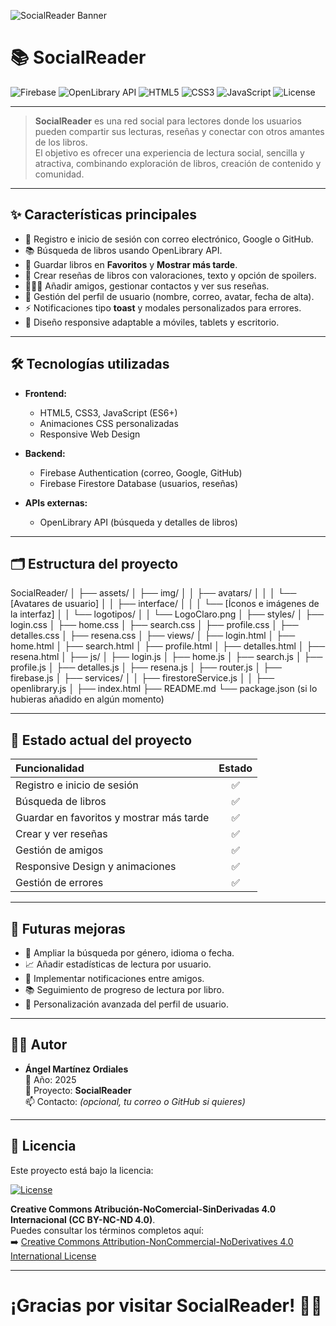 ![SocialReader Banner](./assets/img/logotipos/BannerReadMe.png)

# 📚 SocialReader

![Firebase](https://img.shields.io/badge/Firebase-FFCA28?style=for-the-badge&logo=firebase&logoColor=white)
![OpenLibrary API](https://img.shields.io/badge/OpenLibrary-34A853?style=for-the-badge&logo=openlibrary&logoColor=white)
![HTML5](https://img.shields.io/badge/HTML5-E34F26?style=for-the-badge&logo=html5&logoColor=white)
![CSS3](https://img.shields.io/badge/CSS3-1572B6?style=for-the-badge&logo=css3&logoColor=white)
![JavaScript](https://img.shields.io/badge/JavaScript-F7DF1E?style=for-the-badge&logo=javascript&logoColor=black)
![License](https://img.shields.io/badge/license-CC%20BY--NC--ND%204.0-blue.svg)

---

> **SocialReader** es una red social para lectores donde los usuarios pueden compartir sus lecturas, reseñas y conectar con otros amantes de los libros.  
> El objetivo es ofrecer una experiencia de lectura social, sencilla y atractiva, combinando exploración de libros, creación de contenido y comunidad.

---

## ✨ Características principales

- 🔐 Registro e inicio de sesión con correo electrónico, Google o GitHub.
- 📚 Búsqueda de libros usando OpenLibrary API.
- 💖 Guardar libros en **Favoritos** y **Mostrar más tarde**.
- 📝 Crear reseñas de libros con valoraciones, texto y opción de spoilers.
- 🧑‍🤝‍🧑 Añadir amigos, gestionar contactos y ver sus reseñas.
- 🧩 Gestión del perfil de usuario (nombre, correo, avatar, fecha de alta).
- ⚡ Notificaciones tipo **toast** y modales personalizados para errores.
- 📱 Diseño responsive adaptable a móviles, tablets y escritorio.

---

## 🛠️ Tecnologías utilizadas

- **Frontend:**
  - HTML5, CSS3, JavaScript (ES6+)
  - Animaciones CSS personalizadas
  - Responsive Web Design

- **Backend:**
  - Firebase Authentication (correo, Google, GitHub)
  - Firebase Firestore Database (usuarios, reseñas)

- **APIs externas:**
  - OpenLibrary API (búsqueda y detalles de libros)

---

## 🗂️ Estructura del proyecto

SocialReader/
│
├── assets/
│   ├── img/
│   │   ├── avatars/
│   │   │   └── [Avatares de usuario]
│   │   ├── interface/
│   │   │   └── [Íconos e imágenes de la interfaz]
│   │   └── logotipos/
│   │       └── LogoClaro.png
│
├── styles/
│   ├── login.css
│   ├── home.css
│   ├── search.css
│   ├── profile.css
│   ├── detalles.css
│   ├── resena.css
│
├── views/
│   ├── login.html
│   ├── home.html
│   ├── search.html
│   ├── profile.html
│   ├── detalles.html
│   ├── resena.html
│
├── js/
│   ├── login.js
│   ├── home.js
│   ├── search.js
│   ├── profile.js
│   ├── detalles.js
│   ├── resena.js
│   ├── router.js
│   ├── firebase.js
│   ├── services/
│   │   ├── firestoreService.js
│   │   ├── openlibrary.js
│
├── index.html
├── README.md
└── package.json (si lo hubieras añadido en algún momento)

---

## 🚀 Estado actual del proyecto

| Funcionalidad | Estado |
|:--------------|:------:|
| Registro e inicio de sesión | ✅ |
| Búsqueda de libros | ✅ |
| Guardar en favoritos y mostrar más tarde | ✅ |
| Crear y ver reseñas | ✅ |
| Gestión de amigos | ✅ |
| Responsive Design y animaciones | ✅ |
| Gestión de errores | ✅ |

---

## 🎯 Futuras mejoras

- 🔎 Ampliar la búsqueda por género, idioma o fecha.
- 📈 Añadir estadísticas de lectura por usuario.
- 🔔 Implementar notificaciones entre amigos.
- 📚 Seguimiento de progreso de lectura por libro.
- 🎨 Personalización avanzada del perfil de usuario.

---

## 🧑‍💻 Autor

- **Ángel Martínez Ordiales**  
  📅 Año: 2025  
  🚀 Proyecto: **SocialReader**  
  📫 Contacto: *(opcional, tu correo o GitHub si quieres)*

---

## 📜 Licencia

Este proyecto está bajo la licencia:

[![License](https://img.shields.io/badge/license-CC%20BY--NC--ND%204.0-blue.svg)](https://creativecommons.org/licenses/by-nc-nd/4.0/)

**Creative Commons Atribución-NoComercial-SinDerivadas 4.0 Internacional (CC BY-NC-ND 4.0)**.  
Puedes consultar los términos completos aquí:  
➡️ [Creative Commons Attribution-NonCommercial-NoDerivatives 4.0 International License](https://creativecommons.org/licenses/by-nc-nd/4.0/)

---

# ¡Gracias por visitar **SocialReader**! 🚀📖